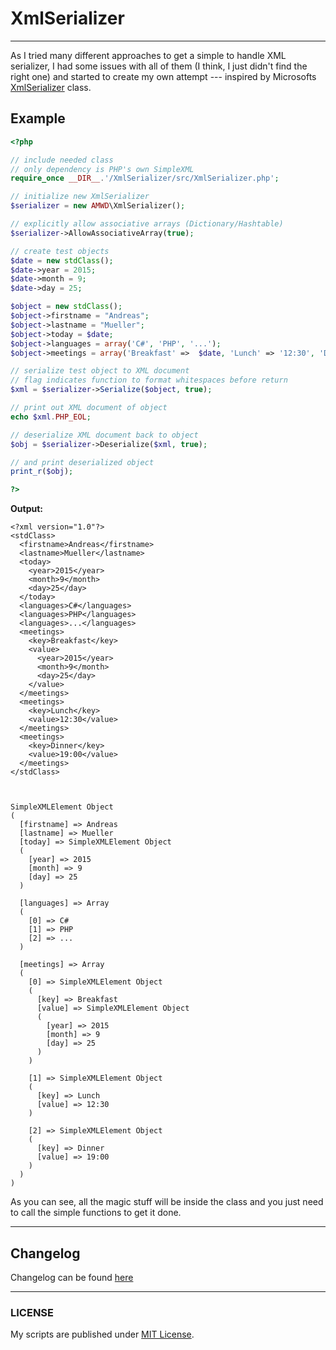 # XmlSerializer

-----

As I tried many different approaches to get a simple to handle XML serializer, I had some issues with all of them (I think, I just didn't find the right one) and started to create my own attempt --- inspired by Microsofts [XmlSerializer](https://msdn.microsoft.com/en-us/library/system.xml.serialization.xmlserializer.aspx?cs-save-lang=1&cs-lang=csharp) class.

## Example

```php
<?php

// include needed class
// only dependency is PHP's own SimpleXML
require_once __DIR__.'/XmlSerializer/src/XmlSerializer.php';

// initialize new XmlSerializer
$serializer = new AMWD\XmlSerializer();

// explicitly allow associative arrays (Dictionary/Hashtable)
$serializer->AllowAssociativeArray(true);

// create test objects
$date = new stdClass();
$date->year = 2015;
$date->month = 9;
$date->day = 25;

$object = new stdClass();
$object->firstname = "Andreas";
$object->lastname = "Mueller";
$object->today = $date;
$object->languages = array('C#', 'PHP', '...');
$object->meetings = array('Breakfast' =>  $date, 'Lunch' => '12:30', 'Dinner' => '19:00');

// serialize test object to XML document
// flag indicates function to format whitespaces before return
$xml = $serializer->Serialize($object, true);

// print out XML document of object
echo $xml.PHP_EOL;

// deserialize XML document back to object
$obj = $serializer->Deserialize($xml, true);

// and print deserialized object
print_r($obj);

?>

```

__Output:__

```
<?xml version="1.0"?>
<stdClass>
  <firstname>Andreas</firstname>
  <lastname>Mueller</lastname>
  <today>
    <year>2015</year>
    <month>9</month>
    <day>25</day>
  </today>
  <languages>C#</languages>
  <languages>PHP</languages>
  <languages>...</languages>
  <meetings>
    <key>Breakfast</key>
    <value>
      <year>2015</year>
      <month>9</month>
      <day>25</day>
    </value>
  </meetings>
  <meetings>
    <key>Lunch</key>
    <value>12:30</value>
  </meetings>
  <meetings>
    <key>Dinner</key>
    <value>19:00</value>
  </meetings>
</stdClass>



SimpleXMLElement Object
(
  [firstname] => Andreas
  [lastname] => Mueller
  [today] => SimpleXMLElement Object
  (
    [year] => 2015
    [month] => 9
    [day] => 25
  )

  [languages] => Array
  (
    [0] => C#
    [1] => PHP
    [2] => ...
  )

  [meetings] => Array
  (
    [0] => SimpleXMLElement Object
    (
      [key] => Breakfast
      [value] => SimpleXMLElement Object
      (
        [year] => 2015
        [month] => 9
        [day] => 25
      )
    )

    [1] => SimpleXMLElement Object
    (
      [key] => Lunch
      [value] => 12:30
    )

    [2] => SimpleXMLElement Object
    (
      [key] => Dinner
      [value] => 19:00
    )
  )
)
```

As you can see, all the magic stuff will be inside the class and you just need to call the simple functions to get it done.

-----

## Changelog

Changelog can be found [here](CHANGELOG)

-----

### LICENSE
My scripts are published under [MIT License](https://am-wd.de/?p=about#license).
